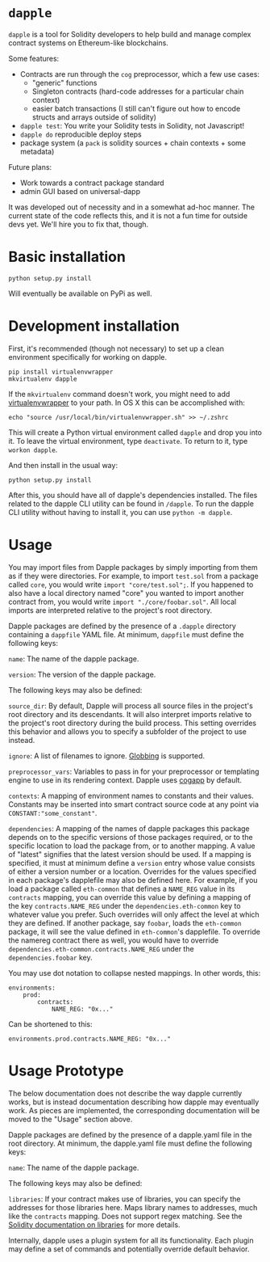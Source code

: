 `dapple`
===

`dapple` is a tool for Solidity developers to help build and manage complex contract systems on Ethereum-like blockchains.

Some features:

* Contracts are run through the `cog` preprocessor, which a few use cases:
    * "generic" functions
    * Singleton contracts (hard-code addresses for a particular chain context)
    * easier batch transactions (I still can't figure out how to encode structs and arrays outside of solidity)
* `dapple test`: You write your Solidity tests in Solidity, not Javascript!
* `dapple do` reproducible deploy steps
* package system (a `pack` is solidity sources + chain contexts + some metadata)

Future plans:

* Work towards a contract package standard
* admin GUI based on universal-dapp


It was developed out of necessity and in a somewhat ad-hoc manner. The current state of the code reflects this, and it is not a fun time for outside devs yet. We'll hire you to fix that, though.

Basic installation
==================

    python setup.py install

Will eventually be available on PyPi as well.

Development installation
========================

First, it's recommended (though not necessary) to set up a clean environment specifically for working on dapple.

    pip install virtualenvwrapper
    mkvirtualenv dapple

If the `mkvirtualenv` command doesn't work, you might need to add [virtualenvwrapper](https://bitbucket.org/dhellmann/virtualenvwrapper) to your path. In OS X this can be accomplished with:

    echo "source /usr/local/bin/virtualenvwrapper.sh" >> ~/.zshrc

This will create a Python virtual environment called `dapple` and drop you into it. To leave the virtual environment, type `deactivate`. To return to it, type `workon dapple`.

And then install in the usual way:

    python setup.py install

After this, you should have all of dapple's dependencies installed. The files related to the dapple CLI utility can be found in `/dapple`. To run the dapple CLI utility without having to install it, you can use `python -m dapple`.

Usage
=====

You may import files from Dapple packages by simply importing from them as if they were directories. For example, to import `test.sol` from a package called `core`, you would write `import "core/test.sol";`. If you happened to also have a local directory named "core" you wanted to import another contract from, you would write `import "./core/foobar.sol"`. All local imports are interpreted relative to the project's root directory.

Dapple packages are defined by the presence of a `.dapple` directory containing a `dappfile` YAML file. At minimum, `dappfile` must define the following keys:

`name`: The name of the dapple package.

`version`: The version of the dapple package.

The following keys may also be defined:

`source_dir`: By default, Dapple will process all source files in the project's root directory and its descendants. It will also interpret imports relative to the project's root directory during the build process. This setting overrides this behavior and allows you to specify a subfolder of the project to use instead.

`ignore`: A list of filenames to ignore. [Globbing](https://en.wikipedia.org/wiki/Glob_%28programming%29) is supported.

`preprocessor_vars`: Variables to pass in for your preprocessor or templating engine to use in its rendering context. Dapple uses [cogapp](http://pypi.python.org/pypi/cogapp) by default.

`contexts`: A mapping of environment names to constants and their values. Constants may be inserted into smart contract source code at any point via `CONSTANT:"some_constant"`.

`dependencies`: A mapping of the names of dapple packages this package depends on to the specific versions of those packages required, or to the specific location to load the package from, or to another mapping. A value of "latest" signifies that the latest version should be used. If a mapping is specified, it must at minimum define a `version` entry whose value consists of either a version number or a location. Overrides for the values specified in each package's dapplefile may also be defined here. For example, if you load a package called `eth-common` that defines a `NAME_REG` value in its `contracts` mapping, you can override this value by defining a mapping of the key `contracts.NAME_REG` under the `dependencies.eth-common` key to whatever value you prefer. Such overrides will only affect the level at which they are defined. If another package, say `foobar`, loads the `eth-common` package, it will see the value defined in `eth-common`'s dapplefile. To override the namereg contract there as well, you would have to override `dependencies.eth-common.contracts.NAME_REG` under the `dependencies.foobar` key.

You may use dot notation to collapse nested mappings. In other words, this:

    environments:
        prod:
            contracts:
                NAME_REG: "0x..."

Can be shortened to this:

    environments.prod.contracts.NAME_REG: "0x..."


Usage Prototype 
===============

The below documentation does not describe the way dapple currently works, but is instead documentation describing how dapple may eventually work. As pieces are implemented, the corresponding documentation will be moved to the "Usage" section above.

Dapple packages are defined by the presence of a dapple.yaml file in the root directory. At minimum, the dapple.yaml file must define the following keys:

`name`: The name of the dapple package.

The following keys may also be defined:

`libraries`: If your contract makes use of libraries, you can specify the addresses for those libraries here. Maps library names to addresses, much like the `contracts` mapping. Does not support regex matching. See the [Solidity documentation on libraries](https://github.com/ethereum/wiki/wiki/Solidity-Tutorial#libraries) for more details.


Internally, dapple uses a plugin system for all its functionality. Each plugin may define a set of commands and potentially override default behavior.
